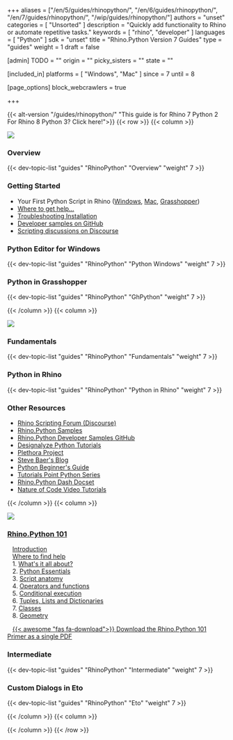 +++
aliases = ["/en/5/guides/rhinopython/", "/en/6/guides/rhinopython/", "/en/7/guides/rhinopython/", "/wip/guides/rhinopython/"]
authors = "unset"
categories = [ "Unsorted" ]
description = "Quickly add functionality to Rhino or automate repetitive tasks."
keywords = [ "rhino", "developer" ]
languages = [ "Python" ]
sdk = "unset"
title = "Rhino.Python Version 7 Guides"
type = "guides"
weight = 1
draft = false

[admin]
TODO = ""
origin = ""
picky_sisters = ""
state = ""

[included_in]
platforms = [ "Windows", "Mac" ]
since = 7
until = 8


[page_options]
block_webcrawlers = true

+++

{{< alt-version "/guides/rhinopython/" "This guide is for Rhino 7 Python 2  For Rhino 8 Python 3? Click here!">}}
{{< row >}}
{{< column >}}

<!--the .snagit project for this image can be found next to the image -->
[<img src="/images/rhinopython-guides-col1.png">](/guides/rhinopython/rhinopython-7/what-is-rhinopython/)

### Overview

{{< dev-topic-list "guides" "RhinoPython" "Overview" "weight" 7 >}}

### Getting Started

- Your First Python Script in Rhino ([Windows](/guides/rhinopython/rhinopython-7/your-first-python-script-in-rhino-windows), [Mac](/guides/rhinopython/rhinopython-7/your-first-python-script-in-rhino-mac), [Grasshopper](/guides/rhinopython/rhinopython-7/your-first-python-script-in-grasshopper))
- [Where to get help...](/guides/rhinopython/rhinopython-7/python-where-to-find-help)
- [Troubleshooting Installation](/guides/rhinopython/rhinopython-7/python-troubleshooting-install)
- [Developer samples on GitHub](https://github.com/mcneel/rhino-developer-samples)
- [Scripting discussions on Discourse](https://discourse.mcneel.com/c/scripting)

### Python Editor for Windows

{{< dev-topic-list "guides" "RhinoPython" "Python Windows" "weight" 7 >}}

### Python in Grasshopper

{{< dev-topic-list "guides" "RhinoPython" "GhPython" "weight" 7 >}}



{{< /column >}}
{{< column >}}

<!--the .snagit project for this image can be found next to the image -->
[<img src="/images/rhinopython-guides-col2.png">](https://docs.python.org/2/tutorial/index.html)

### Fundamentals

{{< dev-topic-list "guides" "RhinoPython" "Fundamentals" "weight" 7 >}}

### Python in Rhino

{{< dev-topic-list "guides" "RhinoPython" "Python in Rhino" "weight" 7 >}}

### Other Resources

- [Rhino Scripting Forum (Discourse)](http://discourse.mcneel.com/c/scripting)  
- [Rhino.Python Samples](/samples/#rhinopython)  
- [Rhino.Python Developer Samples GitHub](https://github.com/mcneel/rhino-developer-samples/tree/master/rhinopython)  
- [Designalyze Python Tutorials](http://designalyze.com/)
- [Plethora Project](https://www.plethora-project.com/education/2017/5/31/rhino-python-programming)
- [Steve Baer's Blog](http://stevebaer.wordpress.com/category/python/)
- [Python Beginner's Guide](http://wiki.python.org/moin/BeginnersGuide/Programmers)
- [Tutorials Point Python Series](http://www.tutorialspoint.com/python/index.htm)
- [Rhino.Python Dash Docset](http://discourse.mcneel.com/t/rhino-python-dash-docset/6399)
- [Nature of Code Video Tutorials](http://www.youtube.com/watch?v=Kyi_K85Gsm4&list=PL5Up_u-XkWgP7nB7XIevMTyBCZ7pvLBGP)


{{< /column >}}
{{< column >}}

<!--the .snagit project for this image can be found next to the image -->
[<img src="/images/rhinopython-guides-col3.png">](http://www.rhino3d.com/download/IronPython/5.0/RhinoPython101)

### [Rhino.Python 101](/guides/rhinopython/rhinopython-7/primer-101)

&nbsp;&nbsp; [Introduction](/guides/rhinopython/rhinopython-7/primer-101)  
&nbsp;&nbsp; [Where to find help](/guides/rhinopython/rhinopython-7/primer-101/where-to-find-help/)  
&nbsp;&nbsp; 1. [What's it all about?](/guides/rhinopython/rhinopython-7/primer-101/1-whats-it-all-about/)  
&nbsp;&nbsp; 2. [Python Essentials](/guides/rhinopython/rhinopython-7/primer-101/2-python-essentials/)  
&nbsp;&nbsp; 3. [Script anatomy](/guides/rhinopython/rhinopython-7/primer-101/3-script-anatomy/)  
&nbsp;&nbsp; 4. [Operators and functions](/guides/rhinopython/rhinopython-7/primer-101/4-operators-and-functions/)  
&nbsp;&nbsp; 5. [Conditional execution](/guides/rhinopython/rhinopython-7/primer-101/5-conditional-execution/)  
&nbsp;&nbsp; 6. [Tuples, Lists and Dictionaries](/guides/rhinopython/rhinopython-7/primer-101/6-tuples-lists-dictionaries/)  
&nbsp;&nbsp; 7. [Classes](/guides/rhinopython/rhinopython-7/primer-101/7-classes/)  
&nbsp;&nbsp; 8. [Geometry](/guides/rhinopython/rhinopython-7/primer-101/8-geometry/)  

&nbsp;&nbsp; [{{< awesome "fas fa-download">}} ](http://download.rhino3d.com/IronPython/5.0/RhinoPython101/) [Download the Rhino.Python 101 Primer as a single PDF ](http://download.rhino3d.com/IronPython/5.0/RhinoPython101/)


### Intermediate

{{< dev-topic-list "guides" "RhinoPython" "Intermediate" "weight" 7 >}}


### Custom Dialogs in Eto

{{< dev-topic-list "guides" "RhinoPython" "Eto" "weight" 7 >}}


{{< /column >}}
{{< column >}}



{{< /column >}}
{{< /row >}}
